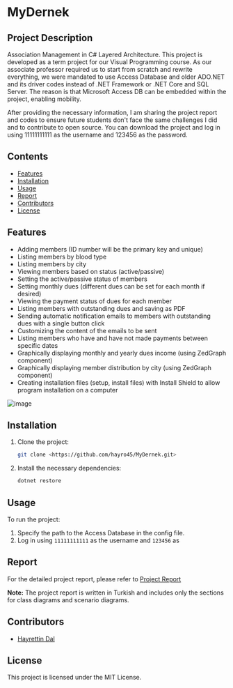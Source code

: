 # MyDernek

## Project Description
 Association Management in C# Layered Architecture. This project is developed as a term project for our Visual Programming course.
As our associate professor required us to start from scratch and rewrite everything, we were mandated to use Access Database and older ADO.NET and its driver codes instead of .NET Framework or .NET Core and SQL Server. The reason is that Microsoft Access DB can be embedded within the project, enabling mobility.

After providing the necessary information, I am sharing the project report and codes to ensure future students don't face the same challenges I did and to contribute to open source. You can download the project and log in using 11111111111 as the username and 123456 as the password.


## Contents
- [Features](#features)
- [Installation](#installation)
- [Usage](#usage)
- [Report](#report)
- [Contributors](#contributors)
- [License](#license)

## Features
- Adding members (ID number will be the primary key and unique) 
- Listing members by blood type
- Listing members by city
- Viewing members based on status (active/passive)
- Setting the active/passive status of members
- Setting monthly dues (different dues can be set for each month if desired)
- Viewing the payment status of dues for each member
- Listing members with outstanding dues and saving as PDF
- Sending automatic notification emails to members with outstanding dues with a single button click
- Customizing the content of the emails to be sent
- Listing members who have and have not made payments between specific dates
- Graphically displaying monthly and yearly dues income (using ZedGraph component)
- Graphically displaying member distribution by city (using ZedGraph component)
- Creating installation files (setup, install files) with Install Shield to allow program installation on a computer

![image](https://github.com/user-attachments/assets/d6e46393-8f8c-4dae-b5e6-a4944c7fa3d9) 

## Installation
1. Clone the project:
    ```sh
    git clone <https://github.com/hayro45/MyDernek.git>
    ```
2. Install the necessary dependencies:
    ```sh
    dotnet restore
    ```

## Usage
To run the project:
1. Specify the path to the Access Database in the config file.
2. Log in using `11111111111` as the username and `123456` as 

## Report
For the detailed project report, please refer to [Project Report](https://docs.google.com/document/d/1wS37HH1H-tuGdhoGeTwrrjFjzjFe4_3gjFbuQ4lO7W8/edit?usp=sharing)

**Note:** The project report is written in Turkish and includes only the sections for class diagrams and scenario diagrams.

## Contributors
- [Hayrettin Dal](https://www.linkedin.com/in/hayrettin-dal-94028a182/)

## License
This project is licensed under the MIT License.
